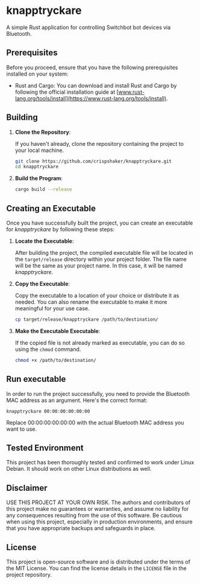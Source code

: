 # knapptryckare

A simple Rust application for controlling Switchbot bot devices via Bluetooth.

## Prerequisites

Before you proceed, ensure that you have the following prerequisites installed on your system:

- Rust and Cargo: You can download and install Rust and Cargo by following the official installation guide at [www.rust-lang.org/tools/install](https://www.rust-lang.org/tools/install).

## Building

1. **Clone the Repository**:

    If you haven't already, clone the repository containing the project to your local machine.

    ```bash
    git clone https://github.com/crispshaker/knapptryckare.git
    cd knapptryckare
    ```

2. **Build the Program**:

    ```bash
    cargo build --release
    ```

## Creating an Executable

Once you have successfully built the project, you can create an executable for *knapptryckare* by following these steps:

1. **Locate the Executable**:

    After building the project, the compiled executable file will be located in the `target/release` directory within your project folder. The file name will be the same as your project name. In this case, it will be named *knapptryckare*.

2. **Copy the Executable**:

    Copy the executable to a location of your choice or distribute it as needed. You can also rename the executable to make it more meaningful for your use case.

    ```bash
    cp target/release/knapptryckare /path/to/destination/
    ```

3. **Make the Executable Executable**:

    If the copied file is not already marked as executable, you can do so using the `chmod` command.

    ```bash
    chmod +x /path/to/destination/
    ```

## Run executable

In order to run the project successfully, you need to provide the Bluetooth MAC address as an argument. Here's the correct format:

    knapptryckare 00:00:00:00:00:00
    
Replace 00:00:00:00:00:00 with the actual Bluetooth MAC address you want to use.

## Tested Environment

This project has been thoroughly tested and confirmed to work under Linux Debian. It should work on other Linux distributions as well.

## Disclaimer

USE THIS PROJECT AT YOUR OWN RISK. The authors and contributors of this project make no guarantees or warranties, and assume no liability for any consequences resulting from the use of this software. Be cautious when using this project, especially in production environments, and ensure that you have appropriate backups and safeguards in place.


## License

This project is open-source software and is distributed under the terms of the MIT License. You can find the license details in the `LICENSE` file in the project repository.